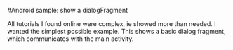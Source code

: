 #Android sample: show a dialogFragment

All tutorials I found online were complex, ie showed more than needed.
I wanted the simplest possible example.
This shows a basic dialog fragment, which communicates with the main activity.

